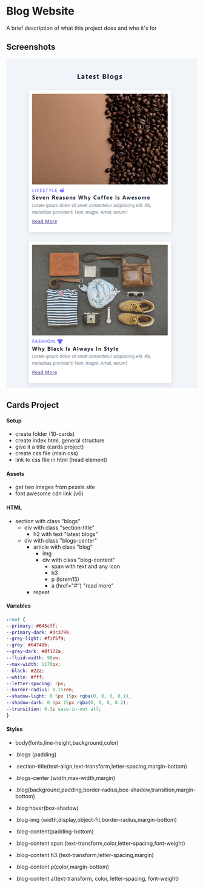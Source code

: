 
# Blog Website

A brief description of what this project does and who it's for

## Screenshots

![Blog](https://github.com/zaidaslam99/Blog_Project/blob/main/blog_screenshot.png?raw=true)

## Cards Project

#### Setup

- create folder (10-cards)
- create index.html, general structure
- give it a title (cards project)
- create css file (main.css)
- link to css file in html (head element)

#### Assets

- get two images from pexels site
- font awesome cdn link (v6)

#### HTML

- section with class "blogs"
  - div with class "section-title"
    - h2 with text "latest blogs"
  - div with class "blogs-center"
    - article with class "blog"
      - img
      - div with class "blog-content"
        - span with text and any icon
        - h3
        - p (lorem15)
        - a (href="#") "read more"
    - repeat

#### Variables

```css
:root {
--primary: #645cff;
--primary-dark: #3c3799;
--grey-light: #f1f5f9;
--grey: #64748b;
--grey-dark: #0f172a;
--fluid-width: 90vw;
--max-width: 1170px;
--black: #222;
--white: #fff;
--letter-spacing: 2px;
--border-radius: 0.15rem;
--shadow-light: 0 5px 15px rgba(0, 0, 0, 0.1);
--shadow-dark: 0 5px 15px rgba(0, 0, 0, 0.2);
--transition: 0.3s ease-in-out all;
}
```

#### Styles

- body(fonts,line-height,background,color)
- .blogs (padding)
- .section-title(text-align,text-transform,letter-spacing,margin-bottom)

- .blogs-center (width,max-width,margin)
- .blog(background,padding,border-radius,box-shadow,transition,margin-bottom)
- .blog:hover(box-shadow)

- .blog-img (width,display,object-fit,border-radius,margin-bottom)

- .blog-content(padding-bottom)
- .blog-content span (text-transform,color,letter-spacing,font-weight)
- .blog-content h3 (text-transform,letter-spacing,margin)
- .blog-content p(color,margin-bottom)
- .blog-content a(text-transform, color, letter-spacing, font-weight)
